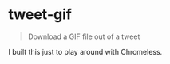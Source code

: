 # tweet-gif

> Download a GIF file out of a tweet

I built this just to play around with Chromeless.
